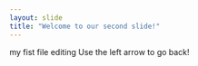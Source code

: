 ```yaml
---
layout: slide
title: "Welcome to our second slide!"
---
```

my fist file editing
Use the left arrow to go back!
